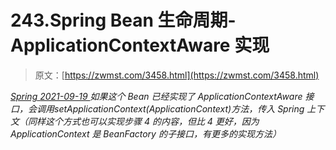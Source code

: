 <!--yml
category: 未分类
date: 0001-01-01 00:00:00
--->

# 243.Spring Bean 生命周期-ApplicationContextAware 实现

> 原文：[https://zwmst.com/3458.html](https://zwmst.com/3458.html)

   [ *Spring* ](https://zwmst.com/spring)*[ <time datetime="2021-09-19T19:42:42+08:00"> 2021-09-19 </time> ](https://zwmst.com/3458.html)  如果这个 Bean 已经实现了 ApplicationContextAware 接口，会调用setApplicationContext(ApplicationContext)方法，传入 Spring 上下文（同样这个方式也可以实现步骤 4 的内容，但比 4 更好，因为 ApplicationContext 是 BeanFactory 的子接口，有更多的实现方法）*
